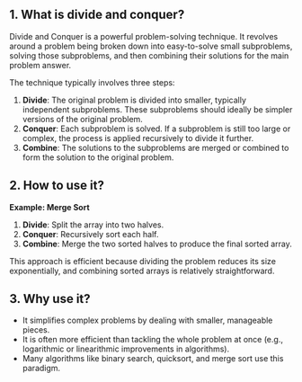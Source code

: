 ## 1. What is divide and conquer?

Divide and Conquer is a powerful problem-solving technique. It revolves around a problem being broken down into easy-to-solve small subproblems, solving those subproblems, and then combining their solutions for the main problem answer.

The technique typically involves three steps:

1.  **Divide**: The original problem is divided into smaller, typically independent subproblems. These subproblems should ideally be simpler versions of the original problem.
2.  **Conquer**: Each subproblem is solved. If a subproblem is still too large or complex, the process is applied recursively to divide it further.
3.  **Combine**: The solutions to the subproblems are merged or combined to form the solution to the original problem.

## 2. How to use it?

**Example: Merge Sort**

1.  **Divide**: Split the array into two halves.
2.  **Conquer**: Recursively sort each half.
3.  **Combine**: Merge the two sorted halves to produce the final sorted array.

This approach is efficient because dividing the problem reduces its size exponentially, and combining sorted arrays is relatively straightforward.

## 3. Why use it?

* It simplifies complex problems by dealing with smaller, manageable pieces.
* It is often more efficient than tackling the whole problem at once (e.g., logarithmic or linearithmic improvements in algorithms).
* Many algorithms like binary search, quicksort, and merge sort use this paradigm.